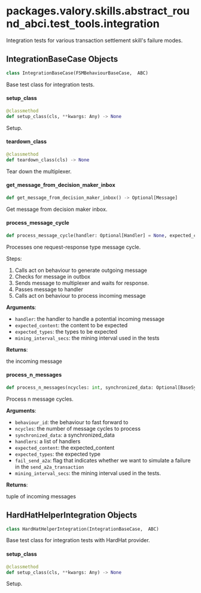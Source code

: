 <a id="packages.valory.skills.abstract_round_abci.test_tools.integration"></a>

# packages.valory.skills.abstract`_`round`_`abci.test`_`tools.integration

Integration tests for various transaction settlement skill's failure modes.

<a id="packages.valory.skills.abstract_round_abci.test_tools.integration.IntegrationBaseCase"></a>

## IntegrationBaseCase Objects

```python
class IntegrationBaseCase(FSMBehaviourBaseCase,  ABC)
```

Base test class for integration tests.

<a id="packages.valory.skills.abstract_round_abci.test_tools.integration.IntegrationBaseCase.setup_class"></a>

#### setup`_`class

```python
@classmethod
def setup_class(cls, **kwargs: Any) -> None
```

Setup.

<a id="packages.valory.skills.abstract_round_abci.test_tools.integration.IntegrationBaseCase.teardown_class"></a>

#### teardown`_`class

```python
@classmethod
def teardown_class(cls) -> None
```

Tear down the multiplexer.

<a id="packages.valory.skills.abstract_round_abci.test_tools.integration.IntegrationBaseCase.get_message_from_decision_maker_inbox"></a>

#### get`_`message`_`from`_`decision`_`maker`_`inbox

```python
def get_message_from_decision_maker_inbox() -> Optional[Message]
```

Get message from decision maker inbox.

<a id="packages.valory.skills.abstract_round_abci.test_tools.integration.IntegrationBaseCase.process_message_cycle"></a>

#### process`_`message`_`cycle

```python
def process_message_cycle(handler: Optional[Handler] = None, expected_content: Optional[Dict] = None, expected_types: Optional[Dict] = None, mining_interval_secs: float = 0) -> Optional[Message]
```

Processes one request-response type message cycle.

Steps:
1. Calls act on behaviour to generate outgoing message
2. Checks for message in outbox
3. Sends message to multiplexer and waits for response.
4. Passes message to handler
5. Calls act on behaviour to process incoming message

**Arguments**:

- `handler`: the handler to handle a potential incoming message
- `expected_content`: the content to be expected
- `expected_types`: the types to be expected
- `mining_interval_secs`: the mining interval used in the tests

**Returns**:

the incoming message

<a id="packages.valory.skills.abstract_round_abci.test_tools.integration.IntegrationBaseCase.process_n_messages"></a>

#### process`_`n`_`messages

```python
def process_n_messages(ncycles: int, synchronized_data: Optional[BaseSynchronizedData] = None, behaviour_id: Optional[str] = None, handlers: Optional[HandlersType] = None, expected_content: Optional[ExpectedContentType] = None, expected_types: Optional[ExpectedTypesType] = None, fail_send_a2a: bool = False, mining_interval_secs: float = 0) -> Tuple[Optional[Message], ...]
```

Process n message cycles.

**Arguments**:


- `behaviour_id`: the behaviour to fast forward to
- `ncycles`: the number of message cycles to process
- `synchronized_data`: a synchronized_data
- `handlers`: a list of handlers
- `expected_content`: the expected_content
- `expected_types`: the expected type
- `fail_send_a2a`: flag that indicates whether we want to simulate a failure in the `send_a2a_transaction`
- `mining_interval_secs`: the mining interval used in the tests.

**Returns**:

tuple of incoming messages

<a id="packages.valory.skills.abstract_round_abci.test_tools.integration.HardHatHelperIntegration"></a>

## HardHatHelperIntegration Objects

```python
class HardHatHelperIntegration(IntegrationBaseCase,  ABC)
```

Base test class for integration tests with HardHat provider.

<a id="packages.valory.skills.abstract_round_abci.test_tools.integration.HardHatHelperIntegration.setup_class"></a>

#### setup`_`class

```python
@classmethod
def setup_class(cls, **kwargs: Any) -> None
```

Setup.

